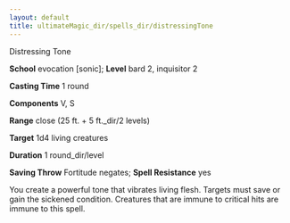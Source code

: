 ```yaml
---
layout: default
title: ultimateMagic_dir/spells_dir/distressingTone
---
```

Distressing Tone

**School** evocation [sonic]; **Level** bard 2, inquisitor 2

**Casting Time** 1 round

**Components** V, S

**Range** close (25 ft. + 5 ft._dir/2 levels)

**Target** 1d4 living creatures

**Duration** 1 round_dir/level

**Saving Throw** Fortitude negates; **Spell Resistance** yes

You create a powerful tone that vibrates living flesh. Targets must save or gain the sickened condition. Creatures that are immune to critical hits are immune to this spell.

